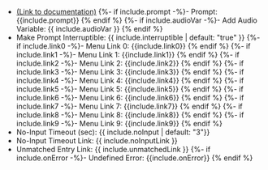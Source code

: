 - [(Link to documentation)](https://help.webex.com/en-us/article/n5595zd/Webex-Contact-Center-Setup-and-Administration-Guide#Cisco_Concept.dita_8a8f0369-60b9-4d31-af05-9338f7aa54be)
{%- if include.prompt -%}- Prompt: {{include.prompt}} {% endif %}
{%- if include.audioVar -%}- Add Audio Variable: {{ include.audioVar }} {% endif %}
- Make Prompt Interruptible: {{ include.interruptible | default: "true" }}
{%- if include.link0 -%}- Menu Link 0: {{include.link0}} {% endif %}
{%- if include.link1 -%}- Menu Link 1: {{include.link1}} {% endif %}
{%- if include.link2 -%}- Menu Link 2: {{include.link2}} {% endif %}
{%- if include.link3 -%}- Menu Link 3: {{include.link3}} {% endif %}
{%- if include.link4 -%}- Menu Link 4: {{include.link4}} {% endif %}
{%- if include.link5 -%}- Menu Link 5: {{include.link5}} {% endif %}
{%- if include.link6 -%}- Menu Link 6: {{include.link6}} {% endif %}
{%- if include.link7 -%}- Menu Link 7: {{include.link7}} {% endif %}
{%- if include.link8 -%}- Menu Link 8: {{include.link8}} {% endif %}
{%- if include.link9 -%}- Menu Link 9: {{include.link9}} {% endif %}
- No-Input Timeout (sec): {{ include.noInput | default: "3"}}
- No-Input Timeout Link: {{ include.noInputLink  }}
- Unmatched Entry Link: {{ include.unmatchedLink }}
{%- if include.onError -%}- Undefined Error: {{include.onError}} {% endif %}